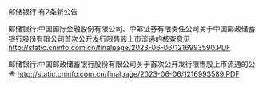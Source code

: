 邮储银行 有2条新公告 

邮储银行:中国国际金融股份有限公司、中邮证券有限责任公司关于中国邮政储蓄银行股份有限公司首次公开发行限售股上市流通的核查意见 http://static.cninfo.com.cn/finalpage/2023-06-06/1216993590.PDF 

邮储银行:中国邮政储蓄银行股份有限公司关于首次公开发行限售股上市流通的公告 http://static.cninfo.com.cn/finalpage/2023-06-06/1216993589.PDF 

